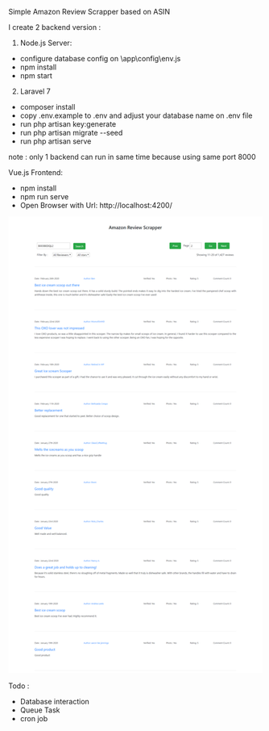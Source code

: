 Simple Amazon Review Scrapper based on ASIN

I create 2 backend version :

1. Node.js Server: 

- configure database config on \app\config\env.js
- npm install
- npm start

2. Laravel 7

- composer install
- copy .env.example to .env and adjust your database name on .env file
- run php artisan key:generate
- run php artisan migrate --seed
- run php artisan serve

note : only 1 backend can run in same time because using same port 8000


Vue.js Frontend: 

- npm install
- npm run serve
- Open Browser with Url: http://localhost:4200/

![Test Image 1](simple-scrapper.png)

Todo : 
- Database interaction
- Queue Task
- cron job

